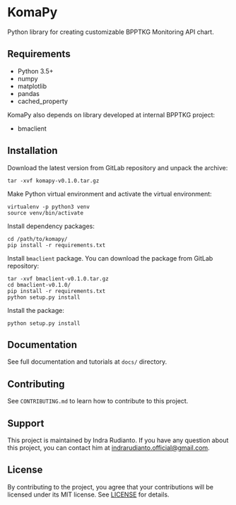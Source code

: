 # KomaPy

Python library for creating customizable BPPTKG Monitoring API chart.

## Requirements

* Python 3.5+
* numpy
* matplotlib
* pandas
* cached_property

KomaPy also depends on library developed at internal BPPTKG project:

* bmaclient

## Installation

Download the latest version from GitLab repository and unpack the archive:

    tar -xvf komapy-v0.1.0.tar.gz

Make Python virtual environment and activate the virtual environment:

    virtualenv -p python3 venv
    source venv/bin/activate

Install dependency packages:

    cd /path/to/komapy/
    pip install -r requirements.txt

Install `bmaclient` package. You can download the package from GitLab
repository:

    tar -xvf bmaclient-v0.1.0.tar.gz
    cd bmaclient-v0.1.0/
    pip install -r requirements.txt
    python setup.py install

Install the package:

    python setup.py install

## Documentation

See full documentation and tutorials at `docs/` directory.

## Contributing

See `CONTRIBUTING.md` to learn how to contribute to this project.

## Support

This project is maintained by Indra Rudianto. If you have any question about
this project, you can contact him at <indrarudianto.official@gmail.com>.

## License

By contributing to the project, you agree that your contributions will be
licensed under its MIT license.
See [LICENSE](https://gitlab.com/bpptkg/komapy/blob/master/LICENSE) for details.
